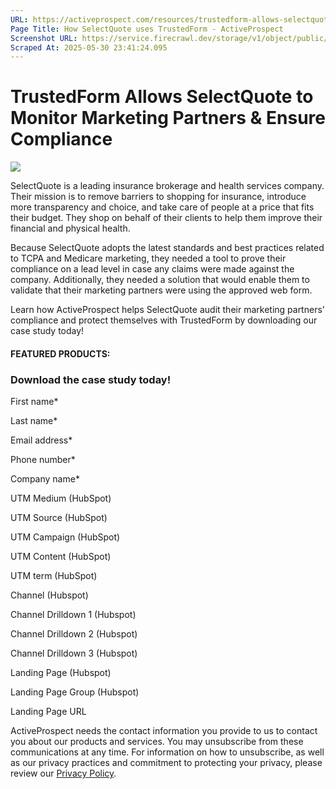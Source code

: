 ```yaml
---
URL: https://activeprospect.com/resources/trustedform-allows-selectquote-to-monitor/?utm_medium=Marketing-CPC&utm_source=Website&utm_campaign=Google-CPC-US-PMax-Acquisition-Lead-TF
Page Title: How SelectQuote uses TrustedForm - ActiveProspect
Screenshot URL: https://service.firecrawl.dev/storage/v1/object/public/media/screenshot-9c54ccd9-9d91-41f4-b3df-4a539f597232.png
Scraped At: 2025-05-30 23:41:24.095
---
```

# TrustedForm Allows SelectQuote to Monitor Marketing Partners & Ensure Compliance

![](https://activeprospect.com/wp-content/uploads/2022/10/SelectQuote_Stats.png)

SelectQuote is a leading insurance brokerage and health services company. Their mission is to remove barriers to shopping for insurance, introduce more transparency and choice, and take care of people at a price that fits their budget. They shop on behalf of their clients to help them improve their financial and physical health.

Because SelectQuote adopts the latest standards and best practices related to TCPA and Medicare marketing, they needed a tool to prove their compliance on a lead level in case any claims were made against the company. Additionally, they needed a solution that would enable them to validate that their marketing partners were using the approved web form.

Learn how ActiveProspect helps SelectQuote audit their marketing partners’ compliance and protect themselves with TrustedForm by downloading our case study today!

#### FEATURED PRODUCTS:



### Download the case study today!

First name\*

Last name\*

Email address\*

Phone number\*

Company name\*

UTM Medium (HubSpot)

UTM Source (HubSpot)

UTM Campaign (HubSpot)

UTM Content (HubSpot)

UTM term (HubSpot)

Channel (Hubspot)

Channel Drilldown 1 (Hubspot)

Channel Drilldown 2 (Hubspot)

Channel Drilldown 3 (Hubspot)

Landing Page (Hubspot)

Landing Page Group (Hubspot)

Landing Page URL

ActiveProspect needs the contact information you provide to us to contact you about our products and services. You may unsubscribe from these communications at any time. For information on how to unsubscribe, as well as our privacy practices and commitment to protecting your privacy, please review our [Privacy Policy](https://activeprospect.com/privacy-policy/).

